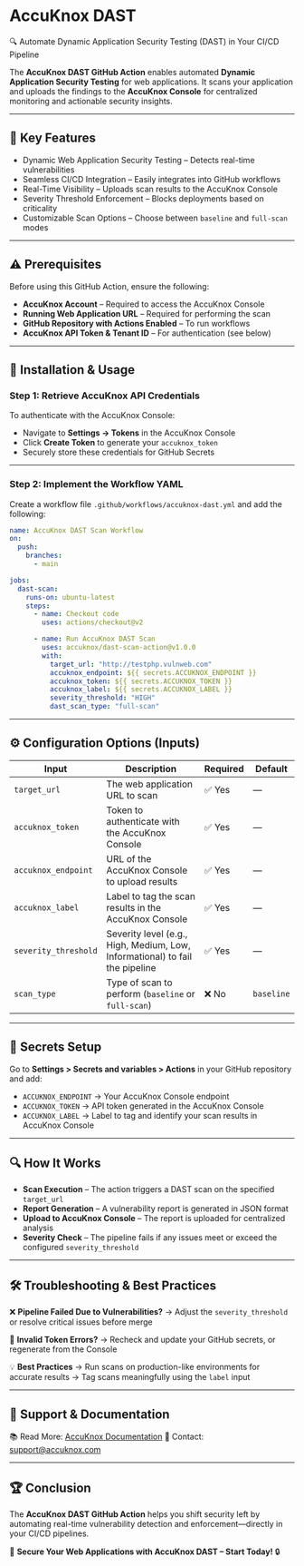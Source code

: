 

# AccuKnox DAST

🔍 Automate Dynamic Application Security Testing (DAST) in Your CI/CD Pipeline

The **AccuKnox DAST GitHub Action** enables automated **Dynamic Application Security Testing** for web applications. It scans your application and uploads the findings to the **AccuKnox Console** for centralized monitoring and actionable security insights.

---

## 🎯 Key Features

- Dynamic Web Application Security Testing – Detects real-time vulnerabilities
- Seamless CI/CD Integration – Easily integrates into GitHub workflows
- Real-Time Visibility – Uploads scan results to the AccuKnox Console
- Severity Threshold Enforcement – Blocks deployments based on criticality
- Customizable Scan Options – Choose between `baseline` and `full-scan` modes

---

## ⚠️ Prerequisites

Before using this GitHub Action, ensure the following:

- **AccuKnox Account** – Required to access the AccuKnox Console
- **Running Web Application URL** – Required for performing the scan
- **GitHub Repository with Actions Enabled** – To run workflows
- **AccuKnox API Token & Tenant ID** – For authentication (see below)

---

## 📌 Installation & Usage

### Step 1: Retrieve AccuKnox API Credentials

To authenticate with the AccuKnox Console:

- Navigate to **Settings → Tokens** in the AccuKnox Console
- Click **Create Token** to generate your `accuknox_token` 
- Securely store these credentials for GitHub Secrets

---

### Step 2: Implement the Workflow YAML

Create a workflow file `.github/workflows/accuknox-dast.yml` and add the following:

```yaml
name: AccuKnox DAST Scan Workflow
on:
  push:
    branches:
      - main

jobs:
  dast-scan:
    runs-on: ubuntu-latest
    steps:
      - name: Checkout code
        uses: actions/checkout@v2

      - name: Run AccuKnox DAST Scan
        uses: accuknox/dast-scan-action@v1.0.0
        with:
          target_url: "http://testphp.vulnweb.com"
          accuknox_endpoint: ${{ secrets.ACCUKNOX_ENDPOINT }}
          accuknox_token: ${{ secrets.ACCUKNOX_TOKEN }}
          accuknox_label: ${{ secrets.ACCUKNOX_LABEL }}
          severity_threshold: "HIGH"
          dast_scan_type: "full-scan"
```

---

## ⚙️ Configuration Options (Inputs)

| Input                | Description                                                                  | Required | Default     |
| -------------------- | ---------------------------------------------------------------------------- | -------- | ----------- |
| `target_url`         | The web application URL to scan                                              | ✅ Yes    | —           |
| `accuknox_token`     | Token to authenticate with the AccuKnox Console                              | ✅ Yes    | —           |
| `accuknox_endpoint`  | URL of the AccuKnox Console to upload results                                | ✅ Yes    | —           |
| `accuknox_label`     | Label to tag the scan results in the AccuKnox Console                        | ✅ Yes    | —           |
| `severity_threshold` | Severity level (e.g., High, Medium, Low, Informational) to fail the pipeline | ✅ Yes    | —           |
| `scan_type`          | Type of scan to perform (`baseline` or `full-scan`)                          | ❌ No    | `baseline` |

---

## 🔐 Secrets Setup

Go to **Settings > Secrets and variables > Actions** in your GitHub repository and add:

* `ACCUKNOX_ENDPOINT` → Your AccuKnox Console endpoint  
* `ACCUKNOX_TOKEN` → API token generated in the AccuKnox Console  
* `ACCUKNOX_LABEL` → Label to tag and identify your scan results in AccuKnox Console  

---

## 🔍 How It Works

- **Scan Execution** – The action triggers a DAST scan on the specified `target_url`
- **Report Generation** – A vulnerability report is generated in JSON format
- **Upload to AccuKnox Console** – The report is uploaded for centralized analysis
- **Severity Check** – The pipeline fails if any issues meet or exceed the configured `severity_threshold`

---

## 🛠️ Troubleshooting & Best Practices

❌ **Pipeline Failed Due to Vulnerabilities?**
→ Adjust the `severity_threshold` or resolve critical issues before merge

🔐 **Invalid Token Errors?**
→ Recheck and update your GitHub secrets, or regenerate from the Console

💡 **Best Practices**
→ Run scans on production-like environments for accurate results
→ Tag scans meaningfully using the `label` input

---

## 📖 Support & Documentation

📚 Read More: [AccuKnox Documentation](https://help.accuknox.com)
📧 Contact: [support@accuknox.com](mailto:support@accuknox.com)

---

## 🏆 Conclusion

The **AccuKnox DAST GitHub Action** helps you shift security left by automating real-time vulnerability detection and enforcement—directly in your CI/CD pipelines.

🔹 **Secure Your Web Applications with AccuKnox DAST – Start Today!** 🔒


